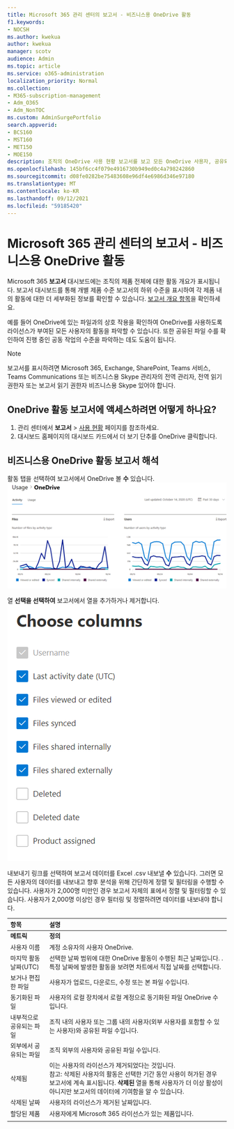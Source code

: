 ```yaml
---
title: Microsoft 365 관리 센터의 보고서 - 비즈니스용 OneDrive 활동
f1.keywords:
- NOCSH
ms.author: kwekua
author: kwekua
manager: scotv
audience: Admin
ms.topic: article
ms.service: o365-administration
localization_priority: Normal
ms.collection:
- M365-subscription-management
- Adm_O365
- Adm_NonTOC
ms.custom: AdminSurgePortfolio
search.appverid:
- BCS160
- MST160
- MET150
- MOE150
description: 조직의 OneDrive 사용 현황 보고서를 보고 모든 OneDrive 사용자, 공유되는 파일 수 및 저장소 사용률을 알 수 있습니다.
ms.openlocfilehash: 145bf6cc4f079e4916730b949ed0c4a798242860
ms.sourcegitcommit: d08fe0282be75483608e96df4e6986d346e97180
ms.translationtype: MT
ms.contentlocale: ko-KR
ms.lasthandoff: 09/12/2021
ms.locfileid: "59185420"
---
```

# <a name="microsoft-365-reports-in-the-admin-center---onedrive-for-business-activity"></a>Microsoft 365 관리 센터의 보고서 - 비즈니스용 OneDrive 활동

Microsoft 365 **보고서** 대시보드에는 조직의 제품 전체에 대한 활동 개요가 표시됩니다. 보고서 대시보드를 통해 개별 제품 수준 보고서의 하위 수준을 표시하여 각 제품 내의 활동에 대한 더 세부화된 정보를 확인할 수 있습니다. [보고서 개요 항목](activity-reports.md)을 확인하세요.
  
예를 들어 OneDrive에 있는 파일과의 상호 작용을 확인하여 OneDrive를 사용하도록 라이선스가 부여된 모든 사용자의 활동을 파악할 수 있습니다. 또한 공유된 파일 수를 확인하여 진행 중인 공동 작업의 수준을 파악하는 데도 도움이 됩니다.
  
> [!NOTE]
> 보고서를 표시하려면 Microsoft 365, Exchange, SharePoint, Teams 서비스, Teams Communications 또는 비즈니스용 Skype 관리자의 전역 관리자, 전역 읽기 권한자 또는 보고서 읽기 권한자 비즈니스용 Skype 있어야 합니다.  
 
## <a name="how-do-i-get-to-the-onedrive-activity-report"></a>OneDrive 활동 보고서에 액세스하려면 어떻게 하나요?

1. 관리 센터에서 **보고서** \> <a href="https://go.microsoft.com/fwlink/p/?linkid=2074756" target="_blank">사용 현황</a> 페이지를 참조하세요. 
2. 대시보드 홈페이지의 대시보드 카드에서  더 보기 단추를 OneDrive 클릭합니다.
  
## <a name="interpret-the-onedrive-for-business-activity-report"></a>비즈니스용 OneDrive 활동 보고서 해석

활동 탭을 선택하여 보고서에서 OneDrive 볼 **수** 있습니다.<br/>![Microsoft 365 - Microsoft OneDrive 보고서입니다.](../../media/c89df0b0-2611-4acf-9ef7-17cedf7977be.png)

열 **선택을 선택하여** 보고서에서 열을 추가하거나 제거합니다.  <br/> ![OneDrive 보고서 - 열을 선택하십시오.](../../media/252f311f-ffde-4e5a-9158-2b822bf86964.png)

내보내기 링크를 선택하여 보고서 데이터를 Excel .csv 내보낼 **수** 있습니다. 그러면 모든 사용자의 데이터를 내보내고 향후 분석을 위해 간단하게 정렬 및 필터링을 수행할 수 있습니다. 사용자가 2,000명 미만인 경우 보고서 자체의 표에서 정렬 및 필터링할 수 있습니다. 사용자가 2,000명 이상인 경우 필터링 및 정렬하려면 데이터를 내보내야 합니다. 
  
|항목|설명|
|:-----|:-----|
|**메트릭**|**정의**|
|사용자 이름  <br/> |계정 소유자의 사용자 OneDrive.  <br/> |
|마지막 활동 날짜(UTC)  <br/> |선택한 날짜 범위에 대한 OneDrive 활동이 수행된 최근 날짜입니다. . 특정 날짜에 발생한 활동을 보려면 차트에서 직접 날짜를 선택합니다.  <br/> |
|보거나 편집한 파일  <br/> |사용자가 업로드, 다운로드, 수정 또는 본 파일 수입니다.   <br/> |
|동기화된 파일  <br/> |사용자의 로컬 장치에서 로컬 계정으로 동기화된 파일 OneDrive 수입니다. <br/> |
|내부적으로 공유되는 파일  <br/> | 조직 내의 사용자 또는 그룹 내의 사용자(외부 사용자를 포함할 수 있는 사용자)와 공유된 파일 수입니다.  <br/> |
|외부에서 공유되는 파일  <br/> |조직 외부의 사용자와 공유된 파일 수입니다. <br/>|
|삭제됨  <br/> | 이는 사용자의 라이선스가 제거되었다는 것입니다.  <br/> 참고: 삭제된 사용자의 활동은 선택한 기간 동안 사용이 허가된 경우 보고서에 계속 표시됩니다. **삭제된** 열을 통해 사용자가 더 이상 활성이 아니지만 보고서의 데이터에 기여함을 알 수 있습니다.  <br/> |
|삭제된 날짜  <br/> |사용자의 라이선스가 제거된 날짜입니다. <br/>|
|할당된 제품  <br/> |사용자에게 Microsoft 365 라이선스가 있는 제품입니다.|
|||